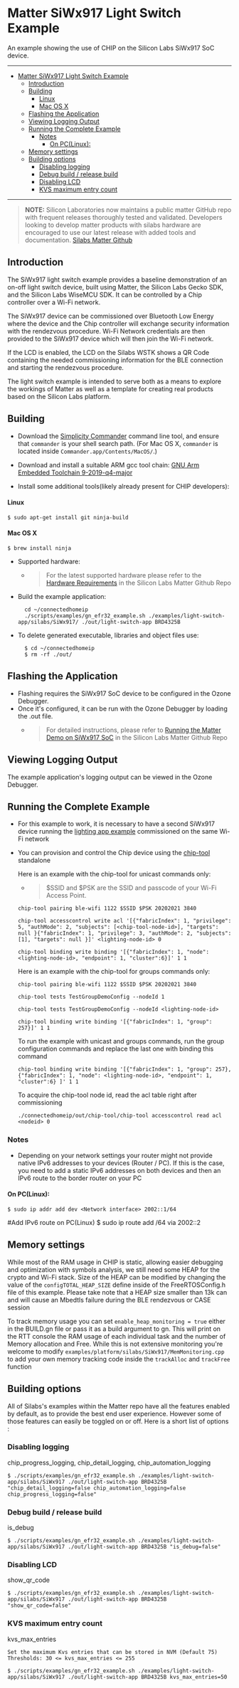 # Matter SiWx917 Light Switch Example

An example showing the use of CHIP on the Silicon Labs SiWx917 SoC device.

<hr>

-   [Matter SiWx917 Light Switch Example](#matter-siwx917-light-switch-example)
    -   [Introduction](#introduction)
    -   [Building](#building)
        -   [Linux](#linux)
        -   [Mac OS X](#mac-os-x)
    -   [Flashing the Application](#flashing-the-application)
    -   [Viewing Logging Output](#viewing-logging-output)
    -   [Running the Complete Example](#running-the-complete-example)
        -   [Notes](#notes)
            -   [On PC(Linux):](#on-pclinux)
    -   [Memory settings](#memory-settings)
    -   [Building options](#building-options)
        -   [Disabling logging](#disabling-logging)
        -   [Debug build / release build](#debug-build--release-build)
        -   [Disabling LCD](#disabling-lcd)
        -   [KVS maximum entry count](#kvs-maximum-entry-count)

<hr>

> **NOTE:** Silicon Laboratories now maintains a public matter GitHub repo with
> frequent releases thoroughly tested and validated. Developers looking to
> develop matter products with silabs hardware are encouraged to use our latest
> release with added tools and documentation.
> [Silabs Matter Github](https://github.com/SiliconLabs/matter/releases)

## Introduction

The SiWx917 light switch example provides a baseline demonstration of an on-off
light switch device, built using Matter, the Silicon Labs Gecko SDK, and the
Silicon Labs WiseMCU SDK. It can be controlled by a Chip controller over a Wi-Fi
network.

The SiWx917 device can be commissioned over Bluetooth Low Energy where the
device and the Chip controller will exchange security information with the
rendezvous procedure. Wi-Fi Network credentials are then provided to the SiWx917
device which will then join the Wi-Fi network.

If the LCD is enabled, the LCD on the Silabs WSTK shows a QR Code containing the
needed commissioning information for the BLE connection and starting the
rendezvous procedure.

The light switch example is intended to serve both as a means to explore the
workings of Matter as well as a template for creating real products based on the
Silicon Labs platform.

## Building

-   Download the
    [Simplicity Commander](https://www.silabs.com/mcu/programming-options)
    command line tool, and ensure that `commander` is your shell search path.
    (For Mac OS X, `commander` is located inside
    `Commander.app/Contents/MacOS/`.)

-   Download and install a suitable ARM gcc tool chain:
    [GNU Arm Embedded Toolchain 9-2019-q4-major](https://developer.arm.com/tools-and-software/open-source-software/developer-tools/gnu-toolchain/gnu-rm/downloads)

-   Install some additional tools(likely already present for CHIP developers):

#### Linux

    $ sudo apt-get install git ninja-build

#### Mac OS X

    $ brew install ninja

-   Supported hardware:

    -   > For the latest supported hardware please refer to the
        > [Hardware Requirements](https://github.com/SiliconLabs/matter/blob/latest/docs/silabs/general/HARDWARE_REQUIREMENTS.md)
        > in the Silicon Labs Matter Github Repo

*   Build the example application:

          cd ~/connectedhomeip
          ./scripts/examples/gn_efr32_example.sh ./examples/light-switch-app/silabs/SiWx917/ ./out/light-switch-app BRD4325B

-   To delete generated executable, libraries and object files use:

          $ cd ~/connectedhomeip
          $ rm -rf ./out/

<a name="flashing"></a>

## Flashing the Application

-   Flashing requires the SiWx917 SoC device to be configured in the Ozone
    Debugger.
-   Once it's configured, it can be run with the Ozone Debugger by loading the
    .out file.
    -   > For detailed instructions, please refer to
        > [Running the Matter Demo on SiWx917 SoC](https://github.com/SiliconLabs/matter/blob/latest/docs/silabs/wifi/RUN_DEMO_SiWx917_SoC.md)
        > in the Silicon Labs Matter Github Repo

## Viewing Logging Output

The example application's logging output can be viewed in the Ozone Debugger.

## Running the Complete Example

-   For this example to work, it is necessary to have a second SiWx917 device
    running the
    [lighting app example](https://github.com/project-chip/connectedhomeip/blob/master/examples/lighting-app/silabs/SiWx917/README.md)
    commissioned on the same Wi-Fi network

*   You can provision and control the Chip device using the
    [chip-tool](https://github.com/project-chip/connectedhomeip/blob/master/examples/chip-tool/README.md)
    standalone

    Here is an example with the chip-tool for unicast commands only:

    -   > $SSID and $PSK are the SSID and passcode of your Wi-Fi Access Point.

    ```
    chip-tool pairing ble-wifi 1122 $SSID $PSK 20202021 3840

    chip-tool accesscontrol write acl '[{"fabricIndex": 1, "privilege": 5, "authMode": 2, "subjects": [<chip-tool-node-id>], "targets": null }{"fabricIndex": 1, "privilege": 3, "authMode": 2, "subjects": [1], "targets": null }]' <lighting-node-id> 0

    chip-tool binding write binding '[{"fabricIndex": 1, "node": <lighting-node-id>, "endpoint": 1, "cluster":6}]' 1 1
    ```

    Here is an example with the chip-tool for groups commands only:

    ```
    chip-tool pairing ble-wifi 1122 $SSID $PSK 20202021 3840

    chip-tool tests TestGroupDemoConfig --nodeId 1

    chip-tool tests TestGroupDemoConfig --nodeId <lighting-node-id>

    chip-tool binding write binding '[{"fabricIndex": 1, "group": 257}]' 1 1
    ```

    To run the example with unicast and groups commands, run the group
    configuration commands and replace the last one with binding this command

    ```
    chip-tool binding write binding '[{"fabricIndex": 1, "group": 257},{"fabricIndex": 1, "node": <lighting-node-id>, "endpoint": 1, "cluster":6} ]' 1 1
    ```

    To acquire the chip-tool node id, read the acl table right after
    commissioning

    ```
    ./connectedhomeip/out/chip-tool/chip-tool accesscontrol read acl <nodeid> 0
    ```

### Notes

-   Depending on your network settings your router might not provide native IPv6
    addresses to your devices (Router / PC). If this is the case, you need to
    add a static IPv6 addresses on both devices and then an IPv6 route to the
    border router on your PC

#### On PC(Linux):

`$ sudo ip addr add dev <Network interface> 2002::1/64`

#Add IPv6 route on PC(Linux) \$ sudo ip route add <Router global IPv6 prefix>/64
via 2002::2

## Memory settings

While most of the RAM usage in CHIP is static, allowing easier debugging and
optimization with symbols analysis, we still need some HEAP for the crypto and
Wi-Fi stack. Size of the HEAP can be modified by changing the value of the
`configTOTAL_HEAP_SIZE` define inside of the FreeRTOSConfig.h file of this
example. Please take note that a HEAP size smaller than 13k can and will cause
an Mbedtls failure during the BLE rendezvous or CASE session

To track memory usage you can set `enable_heap_monitoring = true` either in the
BUILD.gn file or pass it as a build argument to gn. This will print on the RTT
console the RAM usage of each individual task and the number of Memory
allocation and Free. While this is not extensive monitoring you're welcome to
modify `examples/platform/silabs/SiWx917/MemMonitoring.cpp` to add your own
memory tracking code inside the `trackAlloc` and `trackFree` function

## Building options

All of Silabs's examples within the Matter repo have all the features enabled by
default, as to provide the best end user experience. However some of those
features can easily be toggled on or off. Here is a short list of options :

### Disabling logging

chip_progress_logging, chip_detail_logging, chip_automation_logging

    $ ./scripts/examples/gn_efr32_example.sh ./examples/light-switch-app/silabs/SiWx917 ./out/light-switch-app BRD4325B "chip_detail_logging=false chip_automation_logging=false chip_progress_logging=false"

### Debug build / release build

is_debug

    $ ./scripts/examples/gn_efr32_example.sh ./examples/light-switch-app/silabs/SiWx917 ./out/light-switch-app BRD4325B "is_debug=false"

### Disabling LCD

show_qr_code

    $ ./scripts/examples/gn_efr32_example.sh ./examples/light-switch-app/silabs/SiWx917 ./out/light-switch-app BRD4325B "show_qr_code=false"

### KVS maximum entry count

kvs_max_entries

    Set the maximum Kvs entries that can be stored in NVM (Default 75)
    Thresholds: 30 <= kvs_max_entries <= 255

    $ ./scripts/examples/gn_efr32_example.sh ./examples/light-switch-app/silabs/SiWx917 ./out/light-switch-app BRD4325B kvs_max_entries=50
